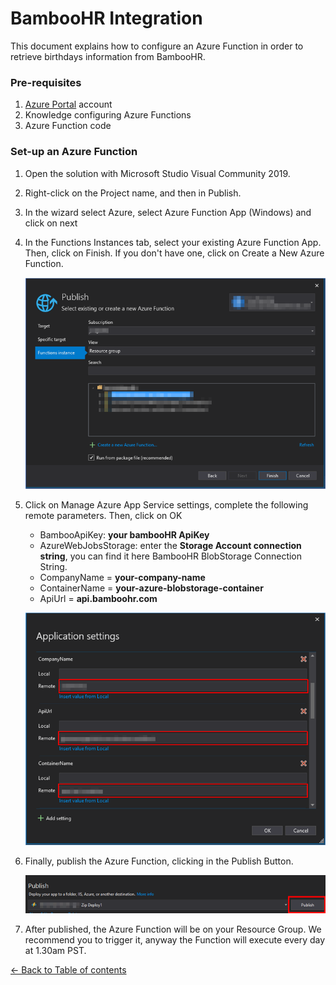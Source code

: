 # BambooHR Integration

This document explains how to configure an Azure Function in order to retrieve birthdays information from BambooHR.

### Pre-requisites

1. [Azure Portal](https://portal.azure.com/) account
1. Knowledge configuring Azure Functions
1. Azure Function code

### Set-up an Azure Function

1. Open the solution with Microsoft Studio Visual Community 2019.
1. Right-click on the Project name, and then in Publish.
1. In the wizard select Azure, select Azure Function App (Windows) and click on next
1. In the Functions Instances tab, select your existing Azure Function App. Then, click on Finish. If you don't have one, click on Create a New Azure Function.

    ![](images/publish-create-or-select-azure-function.png)

1. Click on Manage Azure App Service settings, complete the following remote parameters. Then, click on OK
    - BambooApiKey: **your bambooHR ApiKey**
    - AzureWebJobsStorage: enter the **Storage Account connection string**, you can find it here BambooHR BlobStorage Connection String.
    - CompanyName = **your-company-name**
    - ContainerName = **your-azure-blobstorage-container**
    - ApiUrl = **api.bamboohr.com**

    ![](images/publish-application-settings.png)

1. Finally, publish the Azure Function, clicking in the Publish Button.

    ![](images/publish-final-step.png)

1. After published, the Azure Function will be on your Resource Group. We recommend you to trigger it, anyway the Function will execute every day at 1.30am PST.



[← Back to Table of contents](README.md#table-of-contents)